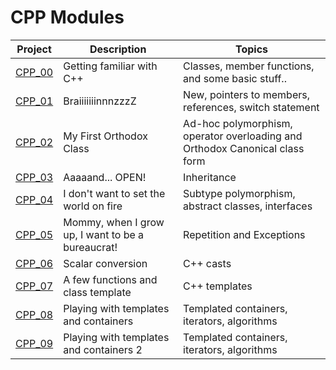 # CPP Modules

| Project | Description | Topics |
|---------|-------------|--------|
| [CPP_00](https://github.com/ghostbhd/cpp/tree/master/module00) | Getting familiar with C++       | Classes, member functions, and some basic stuff.. |
| [CPP_01](https://github.com/ghostbhd/cpp/tree/master/module01) | BraiiiiiiinnnzzzZ | New, pointers to members, references, switch statement	 |
| [CPP_02](https://github.com/ghostbhd/cpp/tree/master/module02) | My First Orthodox Class      | Ad-hoc polymorphism, operator overloading and Orthodox Canonical class form |
| [CPP_03](https://github.com/ghostbhd/cpp/tree/master/module03) | Aaaaand... OPEN!      | Inheritance |
| [CPP_04](https://github.com/ghostbhd/cpp/tree/master/module04) | I don't want to set the world on fire       | Subtype polymorphism, abstract classes, interfaces |
| [CPP_05](https://github.com/ghostbhd/cpp/tree/master/module05) | Mommy, when I grow up, I want to be a bureaucrat!       | Repetition and Exceptions |
| [CPP_06](https://github.com/ghostbhd/cpp/tree/master/module06) | Scalar conversion       | C++ casts  |
| [CPP_07](https://github.com/ghostbhd/cpp/tree/master/module07) | A few functions and class template       | C++ templates   |
| [CPP_08](https://github.com/ghostbhd/cpp/tree/master/module08) | Playing with templates and containers      | Templated containers, iterators, algorithms    |
| [CPP_09](https://github.com/ghostbhd/cpp/tree/master/module09) | Playing with templates and containers  2     | Templated containers, iterators, algorithms    |



